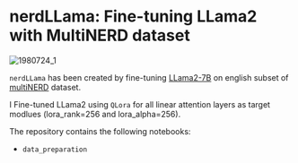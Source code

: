 # nerdLLama: Fine-tuning LLama2 with MultiNERD dataset

![1980724_1](https://github.com/naserahmadi/nerdLLama/assets/45039751/0dcae54b-eb72-438a-a85f-1ba8639c9782)

`nerdLLama` has been created by fine-tuning [LLama2-7B](https://huggingface.co/NousResearch/Llama-2-7b-hf) on english subset of [multiNERD](https://huggingface.co/datasets/Babelscape/multinerd?row=17) dataset.  

I Fine-tuned LLama2 using `QLora` for all linear attention layers as target modlues (lora_rank=256 and lora_alpha=256).

The repository contains the following notebooks:
* `data_preparation`
